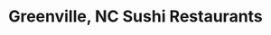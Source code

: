 ---
layout: city
title: Greenville, NC Sushi Restaurants
permalink: /north-carolina/greenville/
stateAbbr: NC
stateName: North Carolina
cityName: Greenville
---